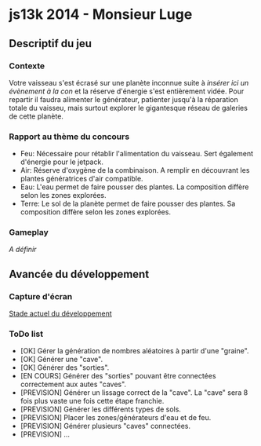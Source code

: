 js13k 2014 - Monsieur Luge
==========================

## Descriptif du jeu

### Contexte

Votre vaisseau s'est écrasé sur une planète inconnue suite à _insérer ici un évènement à la con_ et la réserve d'énergie s'est entièrement vidée. Pour repartir il faudra alimenter le générateur, patienter jusqu'à la réparation totale du vaisseu, mais surtout explorer le gigantesque réseau de galeries de cette planète.

### Rapport au thème du concours

 - Feu: Nécessaire pour rétablir l'alimentation du vaisseau. Sert également d'énergie pour le jetpack.
 - Air: Réserve d'oxygène de la combinaison. A remplir en découvrant les plantes génératrices d'air compatible.
 - Eau: L'eau permet de faire pousser des plantes. La composition diffère selon les zones explorées.
 - Terre: Le sol de la planète permet de faire pousser des plantes. Sa composition diffère selon les zones explorées.

### Gameplay

_A définir_

## Avancée du développement

### Capture d'écran

[Stade actuel du développement](./screenshot.png)

### ToDo list

 - [OK] Gérer la génération de nombres aléatoires à partir d'une "graine".
 - [OK] Générer une "cave".
 - [OK] Générer des "sorties".
 - [EN COURS] Générer des "sorties" pouvant être connectées correctement aux autes "caves".
 - [PREVISION] Générer un lissage correct de la "cave". La "cave" sera 8 fois plus vaste une fois cette étape franchie.
 - [PREVISION] Générer les différents types de sols.
 - [PREVISION] Placer les zones/générateurs d'eau et de feu.
 - [PREVISION] Générer plusieurs "caves" connectées.
 - [PREVISION] ...
